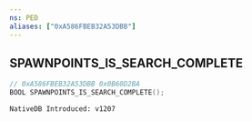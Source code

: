 ```yaml
---
ns: PED
aliases: ["0xA586FBEB32A53DBB"]
---
```

## SPAWNPOINTS_IS_SEARCH_COMPLETE

```c
// 0xA586FBEB32A53DBB 0x0B60D2BA
BOOL SPAWNPOINTS_IS_SEARCH_COMPLETE();
```

```
NativeDB Introduced: v1207
```

